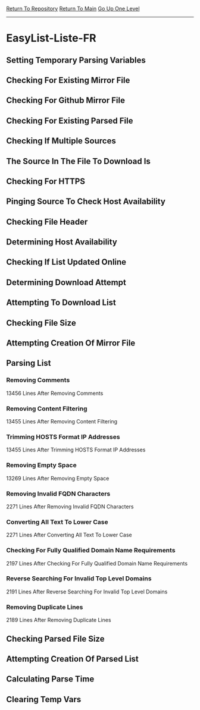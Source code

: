 [Return To Repository](https://github.com/deathbybandaid/piholeparser/)
[Return To Main](https://github.com/deathbybandaid/piholeparser/blob/master/RecentRunLogs/Mainlog.md)
[Go Up One Level](https://github.com/deathbybandaid/piholeparser/blob/master/RecentRunLogs/TopLevelScripts/30-Processing-External-Blacklists.md)
____________________________________
# EasyList-Liste-FR
## Setting Temporary Parsing Variables
## Checking For Existing Mirror File
## Checking For Github Mirror File
## Checking For Existing Parsed File
## Checking If Multiple Sources
## The Source In The File To Download Is
## Checking For HTTPS
## Pinging Source To Check Host Availability
## Checking File Header
## Determining Host Availability
## Checking If List Updated Online
## Determining Download Attempt
## Attempting To Download List
## Checking File Size
## Attempting Creation Of Mirror File
## Parsing List
### Removing Comments
13456 Lines After Removing Comments
### Removing Content Filtering
13455 Lines After Removing Content Filtering
### Trimming HOSTS Format IP Addresses
13455 Lines After Trimming HOSTS Format IP Addresses
### Removing Empty Space
13269 Lines After Removing Empty Space
### Removing Invalid FQDN Characters
2271 Lines After Removing Invalid FQDN Characters
### Converting All Text To Lower Case
2271 Lines After Converting All Text To Lower Case
### Checking For Fully Qualified Domain Name Requirements
2197 Lines After Checking For Fully Qualified Domain Name Requirements
### Reverse Searching For Invalid Top Level Domains
2191 Lines After Reverse Searching For Invalid Top Level Domains
### Removing Duplicate Lines
2189 Lines After Removing Duplicate Lines
## Checking Parsed File Size
## Attempting Creation Of Parsed List
## Calculating Parse Time
## Clearing Temp Vars
